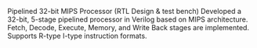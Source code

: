 Pipelined 32-bit MIPS Processor
(RTL Design & test bench)
Developed a 32-bit, 5-stage pipelined processor in Verilog based on MIPS architecture. Fetch, Decode, Execute, Memory, and Write Back stages are implemented. Supports R-type I-type instruction formats.
